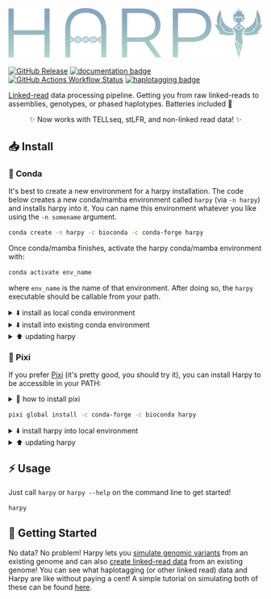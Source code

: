 [![logo](https://github.com/pdimens/harpy/blob/docs/static/logo_trans.png?raw=true)](https://pdimens.github.io/harpy)

[![GitHub Release](https://img.shields.io/github/v/release/pdimens/harpy?style=for-the-badge&logo=anaconda&logoColor=ffffff)](https://github.com/pdimens/harpy/releases)
[![documentation badge](https://img.shields.io/badge/read%20the-docs-fbab3a?style=for-the-badge&logo=quicklook&logoColor=ffffff)](https://pdimens.github.io/harpy)
[![GitHub Actions Workflow Status](https://img.shields.io/github/actions/workflow/status/pdimens/harpy/tests.yml?style=for-the-badge&logo=cachet&logoColor=ffffff)](https://www.youtube.com/watch?v=F1qdBPlK9M4)
[![haplotagging badge](https://custom-icon-badges.demolab.com/badge/-Haplotagging-8879b9?style=for-the-badge&logo=grapheneos&logoColor=ffffff)](https://www.fml.tuebingen.mpg.de/9418/haplotagging)

[Linked-read](https://doi.org/10.1073/pnas.2015005118) data processing pipeline. Getting you from raw linked-reads to assemblies, genotypes, or phased haplotypes. Batteries included 🔋

<p align="center">
✨ Now works with TELLseq, stLFR, and non-linked read data! ✨
</p>

## 📥 Install 
### 🐍 Conda
It's best to create a new environment for a harpy installation. The code below creates a new conda/mamba environment called `harpy` (via `-n harpy`) and installs harpy into it. You can name this environment whatever you like using the `-n somename` argument. 
```bash
conda create -n harpy -c bioconda -c conda-forge harpy
```

Once conda/mamba finishes, activate the harpy conda/mamba environment with:
```bash
conda activate env_name
```
where `env_name` is the name of that environment. After doing so, the `harpy` executable should be callable from your path.

<details>
  <summary>⬇️ install as local conda environment </summary>

Alternatively, you can create the environment locally within a specific project folder, just swap `-n harpy` for
`-p path/to/workdir/harpy`, which creates the environment in that specific folder (e.g. `potato_blight/harpy`).
```
# for local project directory
conda create -p path/to/workdir/harpy -c bioconda -c conda-forge harpy
```

</details>

<details>
  <summary>⬇️ install into existing conda environment </summary>
 
If you wish to install harpy and its dependencies into an existing environment, activate that environment (`conda activate env_name`) and execute this installation code:
```bash
conda install -c conda-forge bioconda::harpy
```
Or provide `-n envname` to install it into an existing environment named `envname`
```bash
conda install -n envname -c conda-forge bioconda::harpy
```

</details>

<details>
  <summary>⬆️ updating harpy </summary>

If installed via conda, you can update Harpy by activating the environment
and running `conda update` like so:

```bash
conda update -c conda-forge bioconda::harpy
```

</details>

### 🌟 Pixi
If you prefer [Pixi](https://pixi.sh/latest/) (it's pretty good, you should try it), you can
install Harpy to be accessible in your PATH:

<details>
  <summary>🌟 how to install pixi </summary>

```bash
# install pixi
curl -fsSL https://pixi.sh/install.sh | bash

# add this to ~/.zshrc or ~/.bashrc (or equivalent) 
export PATH=~/.pixi/bin:$PATH
```

</details>


```bash
pixi global install -c conda-forge -c bioconda harpy
```

<details>
  <summary>⬇️ install harpy into local environment </summary>

Likewise, you can do an installation into a local project directory:

```bash
pixi init -c conda-forge -c bioconda projectname && cd projectname
pixi add harpy
```
After that finishes, you can activate the environment with:
```bash
pixi shell
```
Or run `harpy` by prefixing it with `pixi run`:
```bash
pixi run harpy
```
</details>

<details>
  <summary>⬆️ updating harpy </summary>

If installed via Pixi, you can update Harpy with `pixi update`:
```bash
# global install
pixi global update harpy

# local install
# project dir has the pixi.toml file
cd path/to/projectdir
pixi update harpy
```

</details>

## ⚡ Usage
Just call `harpy` or `harpy --help` on the command line to get started!
```bash
harpy
```

## 🌈 Getting Started
No data? No problem! Harpy lets you [simulate genomic variants](https://pdimens.github.io/harpy/workflows/simulate/simulate-variants/)
from an existing genome and can also [create linked-read data](https://pdimens.github.io/harpy/workflows/simulate/simulate-linkedreads/)
from an existing genome! You can see what haplotagging (or other linked read) data and Harpy are like without paying a cent! A simple tutorial on simulating
both of these can be found [here](https://pdimens.github.io/harpy/blog/simulate_diploid/).
